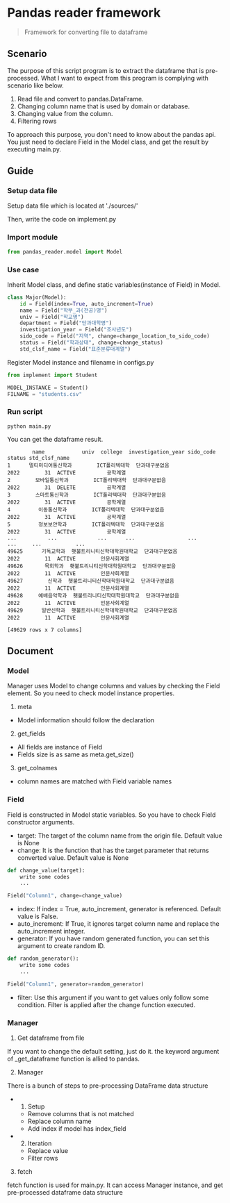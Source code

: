 # Pandas reader framework

> Framework for converting file to dataframe

## Scenario

The purpose of this script program is to extract the dataframe that is pre-processed.
What I want to expect from this program is complying with scenario like below.

1. Read file and convert to pandas.DataFrame.
2. Changing column name that is used by domain or database.
3. Changing value from the column.
4. Filtering rows

To approach this purpose, you don't need to know about the pandas api.
You just need to declare Field in the Model class, and get the result by executing main.py.

## Guide

### Setup data file

Setup data file which is located at './sources/'

Then, write the code on implement.py

### Import module

``` python
from pandas_reader.model import Model
```

### Use case

Inherit Model class, and define static variables(instance of Field) in Model.

```python
class Major(Model):
    id = Field(index=True, auto_increment=True)
    name = Field("학부_과(전공)명")
    univ = Field("학교명")
    department = Field("단과대학명")
    investigation_year = Field("조사년도")
    sido_code = Field("지역", change=change_location_to_sido_code)
    status = Field("학과상태", change=change_status)
    std_clsf_name = Field("표준분류대계열")
```

Register Model instance and filename in configs.py

``` python
from implement import Student

MODEL_INSTANCE = Student()
FILNAME = "students.csv"
```

### Run script

```console
python main.py
```

You can get the dataframe result.

```console
        name            univ  college  investigation_year sido_code  status std_clsf_name
1      멀티미디어통신학과        ICT폴리텍대학  단과대구분없음                2022        31  ACTIVE          공학계열
2        모바일통신학과        ICT폴리텍대학  단과대구분없음                2022        31  DELETE          공학계열
3        스마트통신학과        ICT폴리텍대학  단과대구분없음                2022        31  ACTIVE          공학계열
4         이동통신학과        ICT폴리텍대학  단과대구분없음                2022        31  ACTIVE          공학계열
5         정보보안학과        ICT폴리텍대학  단과대구분없음                2022        31  ACTIVE          공학계열
...          ...             ...      ...                 ...       ...     ...           ...
49625      기독교학과  횃불트리니티신학대학원대학교  단과대구분없음                2022        11  ACTIVE        인문사회계열
49626       목회학과  횃불트리니티신학대학원대학교  단과대구분없음                2022        11  ACTIVE        인문사회계열
49627        신학과  횃불트리니티신학대학원대학교  단과대구분없음                2022        11  ACTIVE        인문사회계열
49628     예배음악학과  횃불트리니티신학대학원대학교  단과대구분없음                2022        11  ACTIVE        인문사회계열
49629      일반신학과  횃불트리니티신학대학원대학교  단과대구분없음                2022        11  ACTIVE        인문사회계열

[49629 rows x 7 columns]
```

## Document

### Model

Manager uses Model to change columns and values by checking the Field element.
So you need to check model instance properties.

1. meta

- Model information should follow the declaration

2. get_fields

- All fields are instance of Field
- Fields size is as same as meta.get_size()

3. get_colnames

- column names are matched with Field variable names

### Field

Field is constructed in Model static variables.
So you have to check Field constructor arguments.

- target: The target of the column name from the origin file. Default value is None
- change: It is the function that has the target parameter that returns converted value. Default value is None

```python
def change_value(target):
    write some codes
    ...

Field("Column1", change=change_value)
```

- index: If index = True, auto_increment, generator is referenced. Default value is False.
- auto_increment: If True, it ignores target column name and replace the auto_increment integer.
- generator: If you have random generated function, you can set this argument to create random ID.

```python
def random_generator():
    write some codes
    ...

Field("Column1", generator=random_generator)
```

- filter: Use this argument if you want to get values only follow some condition.
Filter is applied after the change function executed.

### Manager

1. Get dataframe from file

If you want to change the default setting, just do it.
the keyword argument of _get_dataframe function is allied to pandas.

2. Manager

There is a bunch of steps to pre-processing DataFrame data structure

- 1. Setup

  - Remove columns that is not matched
  - Replace column name
  - Add index if model has index_field

- 2. Iteration
  - Replace value
  - Filter rows

3. fetch

fetch function is used for main.py. It can access Manager instance, and get pre-processed dataframe data structure
